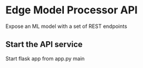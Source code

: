 # Edge Model Processor API
Expose an ML model with a set of REST endpoints

## Start the API service

Start flask app from app.py main

